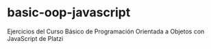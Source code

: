 # basic-oop-javascript
Ejercicios del Curso Básico de Programación Orientada a Objetos con JavaScript de Platzi
